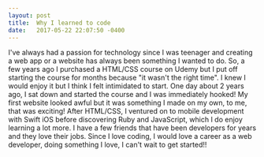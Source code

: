 ```yaml
---
layout: post
title:  Why I learned to code
date:   2017-05-22 22:07:50 -0400
---
```



I've always had a passion for technology since I was teenager and creating a web app or a website has always been something I wanted to do. So, a few years ago I purchased a HTML/CSS course on Udemy but I put off starting the course for months because "it wasn't the right time". I knew I would enjoy it but I think I felt intimidated to start. One day about 2 years ago, I sat down and started the course and I was immediately hooked! My first website looked awful but it was something I made on my own, to me, that was exciting! After HTML/CSS, I ventured on to mobile development with Swift iOS before discovering Ruby and JavaScript, which I do enjoy learning a lot more. I have a few friends that have been developers for years and they love their jobs. Since I love coding, I would love a career as a web developer, doing something I love, I can't wait to get started!!

